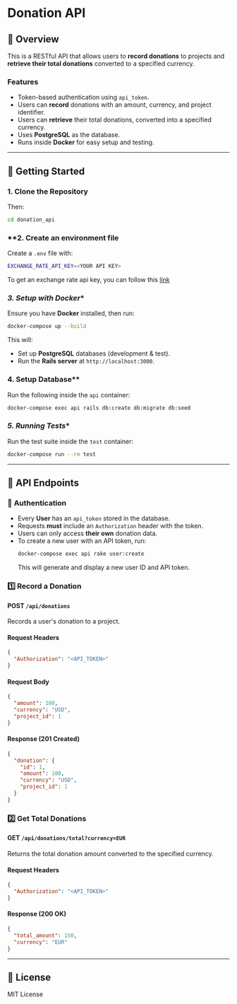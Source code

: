 # Donation API

## 📌 Overview
This is a RESTful API that allows users to **record donations** to projects and **retrieve their total donations** converted to a specified currency.

### **Features**
- Token-based authentication using `api_token`.
- Users can **record** donations with an amount, currency, and project identifier.
- Users can **retrieve** their total donations, converted into a specified currency.
- Uses **PostgreSQL** as the database.
- Runs inside **Docker** for easy setup and testing.

---
## 🚀 **Getting Started**

### **1. Clone the Repository**
Then:
```sh
cd donation_api
```

### **2. Create an environment file

Create a `.env` file with:
```sh
EXCHANGE_RATE_API_KEY=<YOUR API KEY>
```

To get an exchange rate api key, you can follow this [link](https://www.exchangerate-api.com/)

### *3. Setup with Docker**
Ensure you have **Docker** installed, then run:
```sh
docker-compose up --build
```
This will:
- Set up **PostgreSQL** databases (development & test).
- Run the **Rails server** at `http://localhost:3000`.

### 4. Setup Database**
Run the following inside the `api` container:
```sh
docker-compose exec api rails db:create db:migrate db:seed
```

### *5. Running Tests**
Run the test suite inside the `test` container:
```sh
docker-compose run --rm test
```

---
## 📌 **API Endpoints**

### 📌 **Authentication**
- Every **User** has an `api_token` stored in the database.
- Requests **must** include an `Authorization` header with the token.
- Users can only access **their own** donation data.
- To create a new user with an API token, run:
  ```sh
  docker-compose exec api rake user:create
  ```
  This will generate and display a new user ID and API token.

### **1️⃣ Record a Donation**
#### **POST** `/api/donations`
Records a user's donation to a project.

#### **Request Headers**
```json
{
  "Authorization": "<API_TOKEN>"
}
```

#### **Request Body**
```json
{
  "amount": 100,
  "currency": "USD",
  "project_id": 1
}
```

#### **Response (201 Created)**
```json
{
  "donation": {
    "id": 1,
    "amount": 100,
    "currency": "USD",
    "project_id": 1
  }
}
```

### **2️⃣ Get Total Donations**
#### **GET** `/api/donations/total?currency=EUR`
Returns the total donation amount converted to the specified currency.

#### **Request Headers**
```json
{
  "Authorization": "<API_TOKEN>"
}
```

#### **Response (200 OK)**
```json
{
  "total_amount": 150,
  "currency": "EUR"
}
```

---
## 📌 **License**
MIT License
